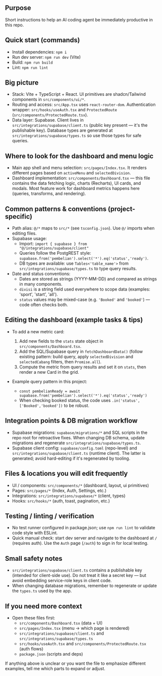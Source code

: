 ## Purpose

Short instructions to help an AI coding agent be immediately productive in this repo.

## Quick start (commands)

- Install dependencies: `npm i`
- Run dev server: `npm run dev` (Vite)
- Build: `npm run build`
- Lint: `npm run lint`

## Big picture

- Stack: Vite + TypeScript + React. UI primitives are shadcn/Tailwind components in `src/components/ui/*`.
- Routing and access: `src/App.tsx` uses `react-router-dom`. Authentication wrapper: `src/hooks/useAuth.tsx` and `ProtectedRoute` (`src/components/ProtectedRoute.tsx`).
- Data layer: Supabase. Client lives in `src/integrations/supabase/client.ts` (public key present — it's the publishable key). Database types are generated at `src/integrations/supabase/types.ts` so use those types for safe queries.

## Where to look for the dashboard and menu logic

- Main app shell and menu selection: `src/pages/Index.tsx`. It renders different pages based on `activeMenu` and `selectedDivision`.
- Dashboard implementation: `src/components/Dashboard.tsx` — this file contains the data fetching logic, charts (Recharts), UI cards, and modals. Most feature work for dashboard metrics happens here (queries, transforms, and rendering).

## Common patterns & conventions (project-specific)

- Path alias: `@/*` maps to `src/*` (see `tsconfig.json`). Use `@/` imports when editing files.
- Supabase usage:
  - Import: `import { supabase } from "@/integrations/supabase/client"`
  - Queries follow the PostgREST style: `supabase.from('pembelian').select('*').eq('status','ready')`.
  - DB types are available: use `Tables<'table_name'>` from `src/integrations/supabase/types.ts` to type query results.
- Date and status conventions:
  - Dates are stored as strings (YYYY-MM-DD) and compared as strings in many components.
  - `divisi` is a string field used everywhere to scope data (examples: 'sport', 'start', 'all').
  - `status` values may be mixed-case (e.g. `'Booked'` and `'booked'`) — code often checks both.

## Editing the dashboard (example tasks & tips)

- To add a new metric card:

  1. Add new fields to the `stats` state object in `src/components/Dashboard.tsx`.
  2. Add the SQL/Supabase query in `fetchDashboardData()` (follow existing pattern: build query, apply `selectedDivision` and `selectedCabang` filters, then `Promise.all`).
  3. Compute the metric from query results and set it on `stats`, then render a new Card in the grid.

- Example query pattern in this project:
  - `const pembelianReady = await supabase.from('pembelian').select('*').eq('status','ready')`
  - When checking booked status, the code uses `.in('status', ['Booked','booked'])` to be robust.

## Integration points & DB migration workflow

- Supabase migrations: `supabase/migrations/*` and SQL scripts in the repo root for retroactive fixes. When changing DB schema, update migrations and regenerate `src/integrations/supabase/types.ts`.
- Supabase client config: `supabase/config.toml` (repo-level) and `src/integrations/supabase/client.ts` (runtime client). The latter is generated; avoid hard-editing if it's regenerated by tooling.

## Files & locations you will edit frequently

- UI / components: `src/components/*` (dashboard, layout, ui primitives)
- Pages: `src/pages/*` (Index, Auth, Settings, etc.)
- Integrations: `src/integrations/supabase/*` (client, types)
- Hooks: `src/hooks/*` (auth, toast, pagination, etc.)

## Testing / linting / verification

- No test runner configured in package.json; use `npm run lint` to validate code style with ESLint.
- Quick manual check: start dev server and navigate to the dashboard at `/` (requires auth). Use the `Auth` page (`/auth`) to sign in for local testing.

## Small safety notes

- `src/integrations/supabase/client.ts` contains a publishable key (intended for client-side use). Do not treat it like a secret key — but avoid embedding service-role keys in client code.
- When changing database migrations, remember to regenerate or update the `types.ts` used by the app.

## If you need more context

- Open these files first:
  - `src/components/Dashboard.tsx` (data + UI)
  - `src/pages/Index.tsx` (menu -> which page is rendered)
  - `src/integrations/supabase/client.ts` and `src/integrations/supabase/types.ts`
  - `src/hooks/useAuth.tsx` and `src/components/ProtectedRoute.tsx` (auth flows)
  - `package.json` (scripts and deps)

If anything above is unclear or you want the file to emphasize different examples, tell me which parts to expand or adjust.
